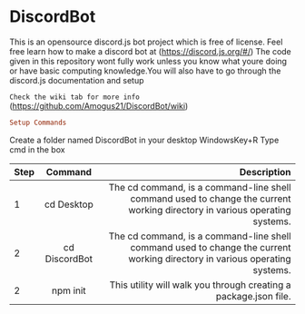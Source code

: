 # DiscordBot

This is an opensource discord.js bot project which is free of license. Feel free learn how to make a discord bot at (https://discord.js.org/#/) The code given in this repository wont fully work unless you know what youre doing or have basic computing knowledge.You will also have to go through the discord.js documentation and setup

```Check the wiki tab for more info``` (https://github.com/Amogus21/DiscordBot/wiki)

```ruby
Setup Commands
```
Create a folder named DiscordBot in your desktop
WindowsKey+R
Type cmd in the box

| Step        | Command        | Description                                                                                                               |
| :---        |     :---:      |          ---: |
|     1       | cd Desktop     | The cd command, is a command-line shell command used to change the current working directory in various operating systems.|
|     2       | cd DiscordBot  | The cd command, is a command-line shell command used to change the current working directory in various operating systems.|
|     2       | npm init       | This utility will walk you through creating a package.json file.|



